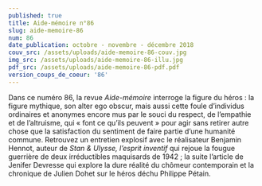 ```yaml
---
published: true
title: Aide-mémoire n°86
slug: aide-memoire-86
num: 86
date_publication: octobre - novembre - décembre 2018
couv_src: /assets/uploads/aide-memoire-86-couv.jpg
img_src: /assets/uploads/aide-memoire-86-illu.jpg
pdf_src: /assets/uploads/aide-memoire-86-pdf.pdf
version_coups_de_coeur: '86'
---
```

Dans ce numéro 86, la revue _Aide-mémoire_ interroge la figure du héros : la figure mythique, son alter ego obscur, mais aussi cette foule d’individus ordinaires et anonymes encore mus par le souci du respect, de l’empathie et de l’altruisme, qui « font ce qu’ils peuvent » pour agir sans retirer autre chose que la satisfaction du sentiment de faire partie d’une humanité commune. Retrouvez un entretien explosif avec le réalisateur Benjamin Hennot, auteur de _Stan & Ulysse, l’esprit inventif_ qui rejoue la fougue guerrière de deux irréductibles maquisards de 1942 ; la suite l’article de Jenifer Devresse qui explore la dure réalité du chômeur contemporain et la chronique de Julien Dohet sur le héros déchu Philippe Pétain.
